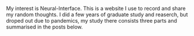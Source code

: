 My interest is Neural-Interface. This is a website I use to record and share my random thoughts. I did a few years of graduate study and reaserch, but droped out due to pandemics, my study there consists three parts and summarised in the posts below. 
